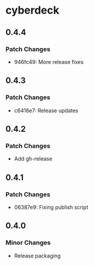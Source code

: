 # cyberdeck

## 0.4.4

### Patch Changes

- 946fc49: More release fixes

## 0.4.3

### Patch Changes

- c6416e7: Release updates

## 0.4.2

### Patch Changes

- Add gh-release

## 0.4.1

### Patch Changes

- 06387e9: Fixing publish script

## 0.4.0

### Minor Changes

- Release packaging
